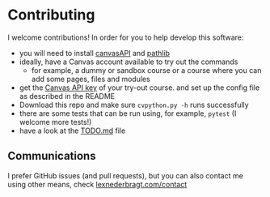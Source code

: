 # Contributing

I welcome contributions! In order for you to help develop this software:

* you will need to install [canvasAPI](https://canvasapi.readthedocs.io/en/latest/) and [pathlib](https://pypi.org/project/pathlib/)
* ideally, have a Canvas account available to try out the commands
    - for example, a dummy or sandbox course or a course where you can add some pages, files and modules
* get the [Canvas API key](https://community.canvaslms.com/docs/DOC-14409-4214861717) of your try-out course. and set up the config file as described in the README
* Download this repo and make sure `cvpython.py -h` runs successfully
* there are some tests that can be run using, for example, `pytest` (I welcome more tests!)
*  have a look at the [TODO.md](TODO.md) file

## Communications
I prefer GitHub issues (and pull requests), but you can also contact me using other means, check [lexnederbragt.com/contact](https://lexnederbragt.com/contact)
